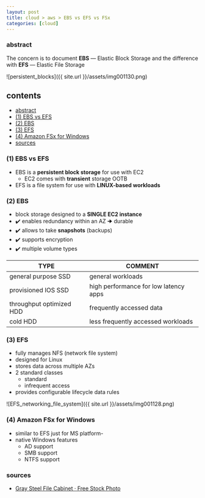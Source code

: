 ```yaml
---
layout: post
title: cloud > aws > EBS vs EFS vs FSx
categories: [cloud]
---
```


### abstract
The concern is to document **EBS** — Elastic Block Storage and the difference with **EFS** — Elastic File Storage

![persistent_blocks]({{ site.url }}/assets/img001130.png)

## contents
<!-- TOC -->

- [abstract](#abstract)
- [(1) EBS vs EFS](#1-ebs-vs-efs)
- [(2) EBS](#2-ebs)
- [(3) EFS](#3-efs)
- [(4) Amazon FSx for Windows](#4-amazon-fsx-for-windows)
- [sources](#sources)

<!-- /TOC -->

### (1) EBS vs EFS
* EBS is a **persistent block storage** for use with EC2
    * EC2 comes with **transient** storage OOTB
* EFS is a file system for use with **LINUX-based workloads**

### (2) EBS 
* block storage designed to a **SINGLE EC2 instance**
* ✔️ enables redundancy within an AZ 🠊 durable
* ✔️ allows to take **snapshots** (backups)
* ✔️ supports encryption 
* ✔️ multiple volume types
    
TYPE                     | COMMENT
-------------------------|--------------------------------------
general purpose SSD      | general workloads
provisioned IOS SSD      | high performance for low latency apps
throughput optimized HDD | frequently accessed data
cold HDD                 | less frequently accessed workloads

### (3) EFS
* fully manages NFS (network file system)
* designed for Linux
* stores data across multiple AZs
* 2 standard classes
    * standard
    * infrequent access
* provides configurable lifecycle data rules

![EFS_networking_file_system]({{ site.url }}/assets/img001128.png)

### (4) Amazon FSx for Windows
* similar to EFS just for MS platform-
* native Windows features
    * AD support
    * SMB support
    * NTFS support

### sources
* [Gray Steel File Cabinet · Free Stock Photo](https://www.pexels.com/photo/file-cabinets-1370294/)